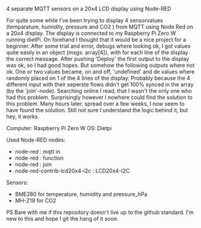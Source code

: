 4 separate MQTT sensors on a 20x4 LCD display using Node-RED 

For quite some while I've been trying to display 4 sensorvalues (temparature, humidity, pressure and CO2 ) from MQTT using Node Red on a 20x4 display. 
The display is connected to my Raspberry Pi Zero W running dietPi. 
On forehand I thought that it would be a nice project for a beginner. 
After some trial and error, debugs where looking ok, I got values quite easily in an object {msgs: array[4]}, with for each line of the display the correct message. After pushing 'Deploy' the first output to the display was ok, so I had good hopes. But somehow the following outputs where not ok. One or two values became, on and off, 'undefined' and de values where randomly placed on 1 of the 4 lines of the display. Probably because the 4 different input with theír seperste flows didn't get 100% synced in the array (by the 'join'-node).
Searching online I read, that I wasn't the only one who had this problem. Surprisingly however I nowhere could find the solution to this problem.
Many hours later, spread over a few weeks, I now seem to have found the solution. Still not sure I understand the logic behind it, but hey, it works.

Computer: Raspberry Pi Zero W
OS: Dietpi

Used Node-RED nodes:
- node-red : mqtt in
- node-red : function
- node-red : join
- node-red-contrib-lcd20x4-i2c : LCD20x4-I2C

Sensors:
- BME280 for temperature, humidity and pressure_hPa
- MH-Z19 for CO2

PS
Bare with me if this repository doesn't live up to the github standard. I'm new to this and hope I git the hang of it soon. 
